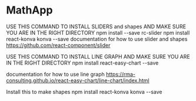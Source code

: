 # MathApp
USE THIS COMMAND TO INSTALL SLIDERS and shapes AND MAKE SURE YOU ARE IN THE RIGHT DIRECTORY 
npm install --save rc-slider
npm install react-konva konva --save
documentation for how to use slider and shapes
https://github.com/react-component/slider

USE THIS COMMAND TO INSTALL LINE GRAPH AND MAKE SURE YOU ARE IN THE RIGHT DIRECTORY npm install react-easy-chart --save

documentation for how to use line graph
https://rma-consulting.github.io/react-easy-chart/line-chart/index.html

Install this to make shapes
npm install react-konva konva --save
